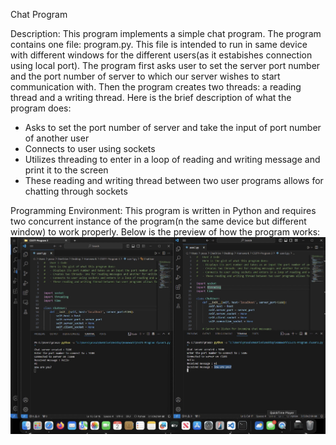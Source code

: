 Chat Program

Description: 
This program implements a simple chat program. The program contains one file: program.py. This file is intended to run in same device with different windows for the different users(as it estabishes connection using local port). The program first asks user to set the server port number and the port number of server to which our server wishes to start communication with. Then the program creates two threads: a reading thread and a writing thread. Here is the brief description of what the program does:

- Asks to set the port number of server and take the input of port number of another user
- Connects to user using sockets
- Utilizes threading to enter in a loop of reading and writing message and print it to the screen
- These reading and writing thread between two user programs allows for chatting through sockets

Programming Environment:
This program is written in Python and requires two concurrent instance of the program(n the same device but different window) to work properly. Below is the preview of how the program works:
![Project Screenshot](./progScreenshot.jpeg)
